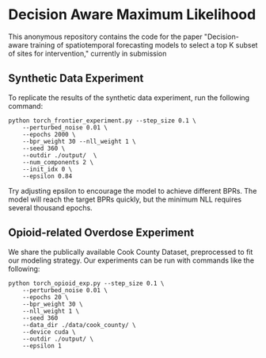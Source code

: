 # Decision Aware Maximum Likelihood
This anonymous repository contains the code for the paper "Decision-aware training of spatiotemporal forecasting models to select a top K subset of sites for intervention," currently in submission

## Synthetic Data Experiment
To replicate the results of the synthetic data experiment, run the following command:
```
python torch_frontier_experiment.py --step_size 0.1 \
    --perturbed_noise 0.01 \
    --epochs 2000 \
    --bpr_weight 30 --nll_weight 1 \
    --seed 360 \
    --outdir ./output/  \
    --num_components 2 \
    --init_idx 0 \
    --epsilon 0.84
```

Try adjusting epsilon to encourage the model to achieve different BPRs. The model will reach the target BPRs quickly, but the minimum NLL requires several thousand epochs.

## Opioid-related Overdose Experiment
We share the publically available Cook County Dataset, preprocessed to fit our modeling strategy. Our experiments can be run with commands like the following:

```
python torch_opioid_exp.py --step_size 0.1 \
    --perturbed_noise 0.01 \
    --epochs 20 \
    --bpr_weight 30 \
    --nll_weight 1 \
    --seed 360 
    --data_dir ./data/cook_county/ \
    --device cuda \
    --outdir ./output/ \
    --epsilon 1
```
